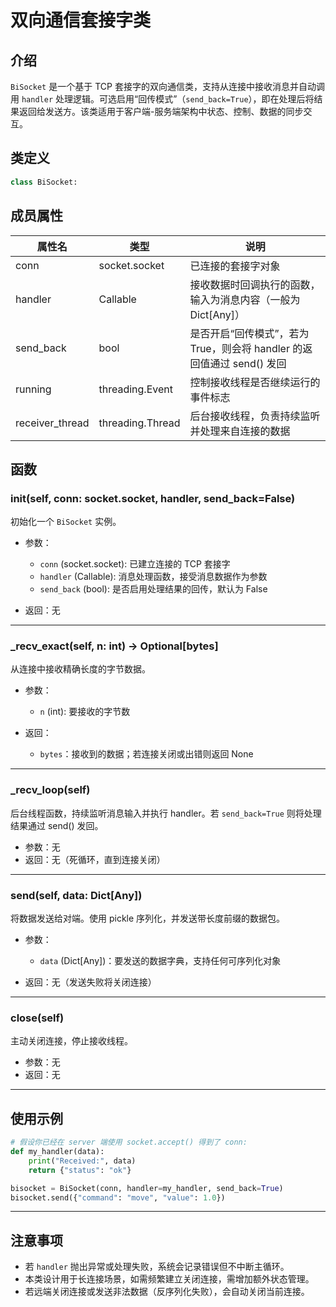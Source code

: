 # 双向通信套接字类

## 介绍
`BiSocket` 是一个基于 TCP 套接字的双向通信类，支持从连接中接收消息并自动调用 `handler` 处理逻辑。可选启用“回传模式”（`send_back=True`），即在处理后将结果返回给发送方。该类适用于客户端-服务端架构中状态、控制、数据的同步交互。

## 类定义
```python
class BiSocket:
```

## 成员属性

| 属性名         | 类型               | 说明                                                             |
|--------------|------------------|------------------------------------------------------------------|
| conn         | socket.socket    | 已连接的套接字对象                                               |
| handler      | Callable         | 接收数据时回调执行的函数，输入为消息内容（一般为 Dict[Any]）         |
| send_back    | bool             | 是否开启“回传模式”，若为 True，则会将 handler 的返回值通过 send() 发回 |
| running      | threading.Event  | 控制接收线程是否继续运行的事件标志                                |
| receiver_thread | threading.Thread | 后台接收线程，负责持续监听并处理来自连接的数据                    |

## 函数

### **__init__(self, conn: socket.socket, handler, send_back=False)**
初始化一个 `BiSocket` 实例。

- 参数：
  - `conn` (socket.socket): 已建立连接的 TCP 套接字
  - `handler` (Callable): 消息处理函数，接受消息数据作为参数
  - `send_back` (bool): 是否启用处理结果的回传，默认为 False

- 返回：无

---

### **_recv_exact(self, n: int) -> Optional[bytes]**
从连接中接收精确长度的字节数据。

- 参数：
  - `n` (int): 要接收的字节数

- 返回：
  - `bytes`：接收到的数据；若连接关闭或出错则返回 None

---

### **_recv_loop(self)**
后台线程函数，持续监听消息输入并执行 handler。若 `send_back=True` 则将处理结果通过 send() 发回。

- 参数：无
- 返回：无（死循环，直到连接关闭）

---

### **send(self, data: Dict[Any])**
将数据发送给对端。使用 pickle 序列化，并发送带长度前缀的数据包。

- 参数：
  - `data` (Dict[Any])：要发送的数据字典，支持任何可序列化对象

- 返回：无（发送失败将关闭连接）

---

### **close(self)**
主动关闭连接，停止接收线程。

- 参数：无
- 返回：无

---

## 使用示例

```python
# 假设你已经在 server 端使用 socket.accept() 得到了 conn:
def my_handler(data):
    print("Received:", data)
    return {"status": "ok"}

bisocket = BiSocket(conn, handler=my_handler, send_back=True)
bisocket.send({"command": "move", "value": 1.0})
```

---

## 注意事项

- 若 `handler` 抛出异常或处理失败，系统会记录错误但不中断主循环。
- 本类设计用于长连接场景，如需频繁建立关闭连接，需增加额外状态管理。
- 若远端关闭连接或发送非法数据（反序列化失败），会自动关闭当前连接。
